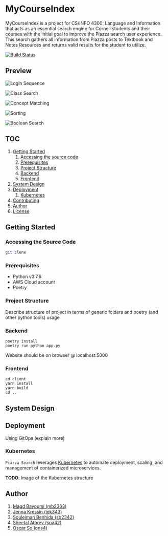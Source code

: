 # MyCourseIndex
MyCourseIndex is a project for CS/INFO 4300: Language and Information that acts as an essential search engine for Cornell students and their courses with the initial goal to improve the Piazza search user experience. This search gathers all information from Piazza posts to Textbook and Notes Resources and returns valid results for the student to utilize.  

[![Build Status](https://travis-ci.org/oscarso2000/MyCourseIndex.svg?branch=master)](https://travis-ci.org/oscarso2000/MyCourseIndex)

## Preview 
![Login Sequence](demo/Login.gif)

![Class Search](demo/1998.gif)

![Concept Matching](demo/4300.gif)

![Sorting](demo/Sorts.gif)

![Boolean Search](demo/Boolean.gif)


## TOC
1. [Getting Started](#getting-started)
    1. [Accessing the source code](#accessing-the-source-code)
    1. [Prerequisites](#prerequisites)
    1. [Project Structure](#project-structure)
    1. [Backend](#backend)
    1. [Frontend](#frontend)
1. [System Design](#system-design)
1. [Deployment](#deployment)
    1. [Kubernetes](#kubernetes)
1. [Contributing](#contributing)
1. [Author](#author)
1. [License](#license)


## Getting Started

### Accessing the Source Code

```bash
git clone
```

### Prerequisites

- Python v3.7.6
- AWS Cloud account
- Poetry

### Project Structure

Describe structure of project in terms of generic folders and poetry (and other python tools) usage

### Backend
```
poetry install
poetry run python app.py
```
Website should be on browser @ localhost:5000

### Frontend
```
cd client
yarn install
yarn build
cd ..
```

## System Design

## Deployment
Using GitOps (explain more)

### Kubernetes
`Piazza Search` leverages [Kubernetes](https://kubernetes.io) to automate deployment, scaling,
and management of containerized microservices.

**TODO**: Image of the Kubernetes structure

## Author
1. [Magd Bayoumi (mb2363)](https://github.com/bayoumi17m)
1. [Jenna Kressin (jek343)](https://github.com/jek343)
1. [Souleiman Benhida (sb2342)](https://github.com/soule)
1. [Sheetal Athrey (spa42)](https://github.com/sheetal-athrey)
1. [Oscar So (ons4)](https://github.com/oscarso2000)
